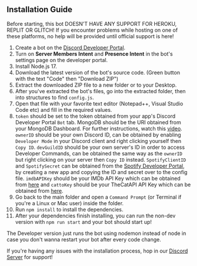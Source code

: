 ## Installation Guide
Before starting, this bot DOESN'T HAVE ANY SUPPORT FOR HEROKU, REPLIT OR GLITCH! If you encounter problems while hosting on one of these platforms, no help will be provided until official support is here!

1. Create a bot on the [Discord Developer Portal](https://discordapp.com/developers/).
2. Turn on **Server Members Intent** and **Presence Intent** in the bot's settings page on the developer portal.
3. Install Node.js 17.
4. Download the latest version of the bot's source code. (Green button with the text "Code" then "Download ZIP")
5. Extract the downloaded ZIP file to a new folder or to your Desktop.
6. After you've extracted the bot's files, go into the extracted folder, then into structures to find `config.js`.
7. Open that file with your favorite text editor (Notepad++, Visual Studio Code etc) and fill in the required values.
8. `token` should be set to the token obtained from your app's Discord Developer Portal `Bot` tab. MongoDB should be the URI obtained from your MongoDB Dashboard. For further instructions, watch this [video](https://www.youtube.com/watch?v=z_e6E-okvxs).
`ownerID` should be your own Discord ID, can be obtained by enabling `Developer Mode` in your Discord client and right clicking yourself then `Copy ID`.
`devGuildID` should be your own server's ID in order to access Developer Commands, can be obtained the same way as the `ownerID` but right clicking on your server then `Copy ID` instead.
`SpotifyClientID` and `SpotifySecret` can be obtained from the [Spotify Developer Portal](https://developer.spotify.com/dashboard/applications), by creating a new app and copying the ID and secret over to the config file. `imdbAPIKey` should be your IMDb API Key which can be obtained from [here](https://www.omdbapi.com/apikey.aspx) and `cattoKey` should be your TheCatAPI API Key which can be obtained from [here](https://thecatapi.com/).
9. Go back to the main folder and open a `Command Prompt` (or Terminal if you're a Linux or Mac user) inside the folder.
10. Run `npm install` to install the dependencies.
11. After your dependencies finish installing, you can run the non-dev version with `npm run start` and your bot should start up!

The Developer version just runs the bot using nodemon instead of node in case you don't wanna restart your bot after every code change.

If you're having any issues with the installation process, hop in our [Discord Server](https://discord.gg/HwkDSs7X82) for support!
